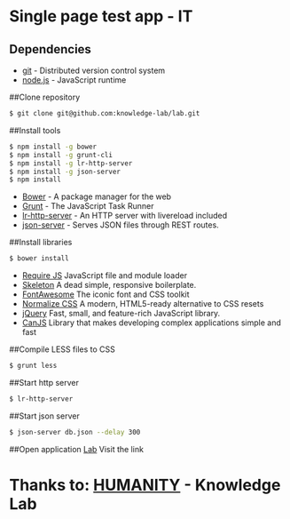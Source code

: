 # Single page test app - IT

## Dependencies
* [git](https://git-scm.com/) - Distributed version control system 
* [node.js](http://nodejs.org) - JavaScript runtime 


##Clone repository

```sh
$ git clone git@github.com:knowledge-lab/lab.git
```

##Install tools

```sh
$ npm install -g bower
$ npm install -g grunt-cli
$ npm install -g lr-http-server
$ npm install -g json-server
$ npm install 
```

* [Bower](http://bower.io) - A package manager for the web
* [Grunt](http://gruntjs.com) - The JavaScript Task Runner
* [lr-http-server](https://www.npmjs.com/package/lr-http-server) - An HTTP server with livereload included
* [json-server](https://www.npmjs.com/package/json-server) - Serves JSON files through REST routes.


##Install libraries
```sh
$ bower install
```

* [Require JS](http://requirejs.org/docs/1.0/) JavaScript file and module loader
* [Skeleton](http://getskeleton.com/) A dead simple, responsive boilerplate.
* [FontAwesome](https://fortawesome.github.io/Font-Awesome/) The iconic font and CSS toolkit
* [Normalize CSS](http://necolas.github.io/normalize.css/) A modern, HTML5-ready alternative to CSS resets
* [jQuery](https://jquery.com/)  Fast, small, and feature-rich JavaScript library.
* [CanJS](https://canjs.com/) Library that makes developing complex applications simple and fast


##Compile LESS files to CSS
```sh
$ grunt less
```

##Start http server
```sh
$ lr-http-server
```

##Start json server
```sh
$ json-server db.json --delay 300
```

##Open application
[Lab](http://127.0.0.1:8080) Visit the link

# Thanks to:  [HUMANITY](https://www.humanity.com/) - Knowledge Lab

